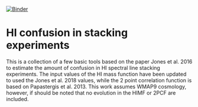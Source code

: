 [![Binder](https://mybinder.org/badge_logo.svg)](https://mybinder.org/v2/gh/jonesmg/HI_stack_confusion/tree/master/master)

# HI confusion in stacking experiments

This is a collection of a few basic tools based on the paper Jones et al. 2016 to estimate the amount of confusion in HI spectral line stacking experiments.
The input values of the HI mass function have been updated to used the Jones et al. 2018 values, while the 2 point correlation function is based on Papastergis et al. 2013.
This work assumes WMAP9 cosmology, however, if should be noted that no evolution in the HIMF or 2PCF are included.
